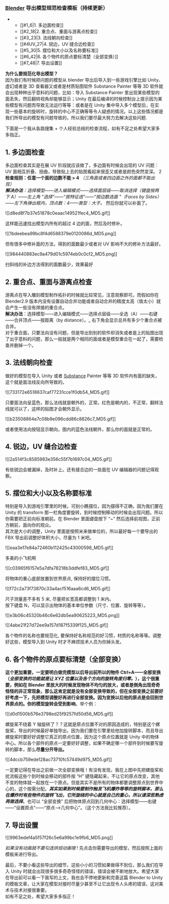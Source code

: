 ### [Blender](https://so.csdn.net/so/search?q=Blender&spm=1001.2101.3001.7020) 导出模型规范检查模板（持续更新）

*   *   [[#1_6|1. 多边面检查]]
    *   [[#2_18|2. 重合点、重面与游离点检查]]
    *   [[#3_23|3. 法线朝向检查]]
    *   [[#4UV_27|4. 锐边，UV 缝合边检查]]
    *   [[#5_30|5. 摆位和大小以及名称要标准]]
    *   [[#6_42|6. 各个物件的原点要标清楚（全部变换）]]
    *   [[#7_48|7. 导出设置]]

**为什么要规范化导出模型？**  
因为我们有时候把问题的模型从 blender 导出后导入到一些游戏引擎比如 Unity、虚幻或者是 3D 查看器又或者是材质贴图软件 Substance Painter 等等 3D 软件就会出现种种出乎意料的问题，比如：导入 Substance Painter 里出现某些模型的面丢失，然后翻转视角却能够显示；Unity 在最后编译的时候控制台上提示因为某些模型有问题而导致无法运行等等：或者是在 Unity 集中导入多个模型后，在实现一些基本的旋转时，旋转的中心不正确等等令人疑惑的情况。以上这些情况都是我们所导出的模型有问题导致的，所以我们要尽最大努力去解决这些问题.

下面是一个我从各路搜集 + 个人经验总结的检查流程，如有不足之处希望大家多多指正。

## 1. 多边面检查

多边面检查其实是在展 UV 阶段就应该做了，多边面有时候会出现的 UV 问题：UV 面相互折叠、扭曲，导致贴上去的贴图看起来很歪又或者是颜色突然变深。  2
**检查规则：任意一个面的边数不能 > 4** _（三角面或者四边面之外的面都不能出现）_  
_**解决办法**：选择模型——进入编辑模式——选择面层级——取消选择（键盘按两下 A）——左上角 “选择”——“按特征选”——“按边数选面 "（Faces by Sides）——左下角弹出框内，顶点数：4——类型：大于。_ 然后你就可以补面了。

![[d8ed8f7b37e51878c0eaac149521fec4_MD5.gif]]

这样能迅速找出模型内所有的超过 4 边的面，然后及时修补。  

![[1bdeebea99bc8f4d6588379e0120086d_MD5.png]]

  
但有很多中修补面的方法，得到的面数最少或者对 UV 影响不大的修补方法最好。  

![[984440883ec9a479d01c5974eb0c0cf2_MD5.png]]

扫斜线的补边方法得到的面数最少，效果最好

## 2. 重合点、重面与游离点检查

游离点在导入雕刻模型制作拓扑的时候就比较常见，注意观察即可。而假如你在 Blender2.9 版本内没有设置自动合并功能或者自动合并的精度太高（值太小）就会产生一些没有焊接的重合点。  
**解决办法**：选择模型——进入编辑模式——选择点层级——全选（A）——右键——合并顶点——按距离（by distance）。_ 右下角会显示总共有多少个重合点被合并。  
对于重合面，只要法向没有问题，但是导出到别的软件却消失或者是上的贴图出现了出乎意料的问题，那么一般就是两个相同的面或者是模型重合在一起了，需要检查并删掉一个。

## 3. 法线朝向检查

做好的模型在导入 Unity 或者 [Substance](https://so.csdn.net/so/search?q=Substance&spm=1001.2101.3001.7020) Painter 等等 3D 软件内有面的缺失，这个就是面法线反向所导致的。  

![[733172e6518637caf77231cce1f0db54_MD5.gif]]

只要面法向呈蓝色，那么法线就是朝外的，正常。红色是朝内的，不正常，翻转法线就可以了，这样的贴图才会朝外显示。  

![[b23508864e7c08b9e096cdd86c8826c7_MD5.gif]]

或者使用法向按钮显示朝向，图内的蓝色法线朝外，那么你的面就是正常的。

## 4. 锐边，UV 缝合边检查

![[2a514f3c8585983e356c55f7b1697c04_MD5.gif]]

有些锐边会被漏掉，及时补上。还有缝合边的一些面在 UV 编辑器的问题记得观察。

## 5. 摆位和大小以及名称要标准

特别是导入到游戏引擎里的时候，可别小瞧摆位，因为摆得不正确，因为我们要在 Unity 的 transform 那一栏角度要旋转，到时候控制移动的时候会出现问题。所以你需要把正前向标准朝前。在 Blender 里面键盘按下 “~” 然后选择前视图，正前方朝前，面向你的观众。  
其次是大小的调整，Unity 里面是按照米来做单位的，所以最好每一个要导出的 FBX 导出前调整好体积大小，尽量为 1 米吧。  

![[eaa3e17e84a72460b112425c43000598_MD5.gif]]

多美的小飞机啊  

![[c03965f6157e5a7dfa78218b3ddfef83_MD5.gif]]

将物体的重心底部放置到世界原点, 保持好的摆位习惯。  

![[f72c2a73f73870c33a4acf516aaa6cd6_MD5.gif]]

尺子测量差不多有 5 米, 尽量把长宽高都调整到 1 米内。  
按下键盘 N，可以显示出物体的基本单位参数（尺寸、位置、旋转等等）。

![[e3b06c45320b46c6e62db5ea90625223_MD5.png]]

![[4abe21f27d72ee9a157d187f5339f125_MD5.gif]]

各个物件的名称也要规范化, 要保持好名称规范的好习惯，材质的名称等等。调整好这些，模型导入到 Unity 时才不麻烦技术人员为你掉头发。

## 6. 各个物件的原点要标清楚（全部变换）

**这个更加重要，一定要明白做完模型以后导出前所以的物件 Ctrl+A——全部变换（_全部变换的功能就是让 XYZ 位置以及各个方向的旋转角度归零。_），这个很重要，例如在 Blender 里放大的时候发现物体不均匀的放大，或者是倒角出现奇奇怪怪的非正常现象，那么这肯定就是没有全部变换导致的，但在全部变换之前要好好考虑一下，先把模型调整好再进行全部变换。因为变换以后他的原点是会回到世界原点的。你的模型旋转会受到影响**。举个例：  

![[d0d1500b576e3798ed25f9257fd50d56_MD5.gif]]

螺旋桨不绕着 Y 轴旋转了？？这就是原点位置不对的原因造成的，特别是这个螺旋桨，导出的时候最好单独导出，因为我们要在引擎里给他加旋转脚本，而且导出螺旋桨时要好好调整它真正的原点位置，因为这个原点位置就是 Unity 中的物体中心。所以各个部件的原点一定要好好调整，如果不确定哪一个部件到时候要写旋转的脚本，那么**尽量分开导出。**

![[4dccb759ede128ac73710fc57449d975_MD5.gif]]

一定要记得在导出之前做一次全部变换哦！有没有发现，我在上图中先把螺旋桨和扰流板这些个到时候会移动的部件按 “H” 键隐藏起来，不让它的原点改变，其他不变的物体就一起放在一个原点。但是其实不是所有的物体都要调整原点到世界中心的，这个按需分配。_**其实如果到时候要制作触发飞机爆炸等等的旋转脚本，那么在爆炸时有些物件的旋转飞出，它所旋绕的中心就是自己的重心，所以请深思熟虑再做选择**_。也可以 “全部变换” 后把物体原点回到几何中心：选择模型——右键——“设置原点”——“原点—>几何中心”。（这个方法我比较推荐）。

## 7. 导出设置

![[9963edef4a5f57f26c5e6a99bc1e9fb6_MD5.png]]

  
_如果没有动画就不要勾选烘焙动画哦_ ! 先点击你需要导出的模型，然后按照上面的模板来进行导出。

最后，不要小看这些导出的细节，这些小小的习惯如果做得不到位，那么我们在导入 Unity 时就会出现很多很多奇奇怪怪的错误，错误会被不断地放大。希望大家在导出前可以看一下我写的上文，我也会不停地更新和完善这篇 Blender to Unity 的模板文章，让大家在模型对接时尽量少甚至不让它出现令人头疼的错误，这对美术与技术对接很重要。  
如有不足之处，希望大家多多指正！
